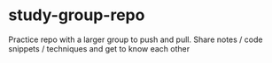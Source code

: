 # study-group-repo
Practice repo with a larger group to push and pull. Share notes / code snippets / techniques and get to know each other
